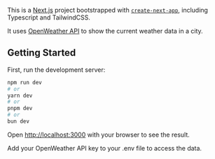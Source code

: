 This is a [Next.js](https://nextjs.org) project bootstrapped with [`create-next-app`](https://nextjs.org/docs/app/api-reference/cli/create-next-app), including Typescript and TailwindCSS.

It uses [OpenWeather API](https://openweathermap.org/current) to show the current weather data in a city.

## Getting Started

First, run the development server:

```bash
npm run dev
# or
yarn dev
# or
pnpm dev
# or
bun dev
```

Open [http://localhost:3000](http://localhost:3000) with your browser to see the result.

Add your OpenWeather API key to your .env file to access the data.